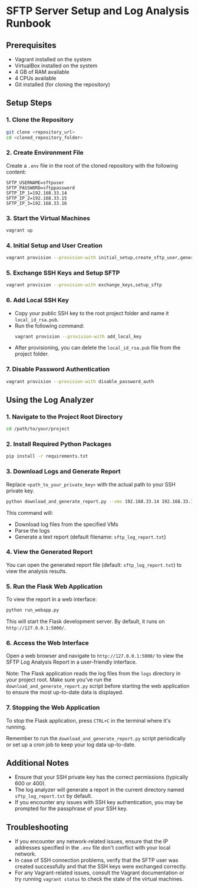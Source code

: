 # SFTP Server Setup and Log Analysis Runbook

## Prerequisites
- Vagrant installed on the system
- VirtualBox installed on the system
- 4 GB of RAM available
- 4 CPUs available
- Git installed (for cloning the repository)

## Setup Steps

### 1. Clone the Repository
```bash
git clone <repository_url>
cd <cloned_repository_folder>
```

### 2. Create Environment File
Create a `.env` file in the root of the cloned repository with the following content:
```
SFTP_USERNAME=sftpuser
SFTP_PASSWORD=sftppassword
SFTP_IP_1=192.168.33.14
SFTP_IP_2=192.168.33.15
SFTP_IP_3=192.168.33.16
```

### 3. Start the Virtual Machines
```bash
vagrant up
```

### 4. Initial Setup and User Creation
```bash
vagrant provision --provision-with initial_setup,create_sftp_user,generate_ssh_key
```

### 5. Exchange SSH Keys and Setup SFTP
```bash
vagrant provision --provision-with exchange_keys,setup_sftp
```

### 6. Add Local SSH Key
- Copy your public SSH key to the root project folder and name it `local_id_rsa.pub`.
- Run the following command:
  ```bash
  vagrant provision --provision-with add_local_key
  ```
- After provisioning, you can delete the `local_id_rsa.pub` file from the project folder.

### 7. Disable Password Authentication
```bash
vagrant provision --provision-with disable_password_auth
```

## Using the Log Analyzer

### 1. Navigate to the Project Root Directory
```bash
cd /path/to/your/project
```

### 2. Install Required Python Packages
```bash
pip install -r requirements.txt
```

### 3. Download Logs and Generate Report
Replace `<path_to_your_private_key>` with the actual path to your SSH private key.
```bash
python download_and_generate_report.py --vms 192.168.33.14 192.168.33.15 192.168.33.16 --username sftpuser --key_filename "<path_to_your_private_key>" --remote_log_path /home/sftpuser/sftp_file_creation.log
```

This command will:
- Download log files from the specified VMs
- Parse the logs
- Generate a text report (default filename: `sftp_log_report.txt`)

### 4. View the Generated Report
You can open the generated report file (default: `sftp_log_report.txt`) to view the analysis results.

### 5. Run the Flask Web Application
To view the report in a web interface:

```bash
python run_webapp.py
```

This will start the Flask development server. By default, it runs on `http://127.0.0.1:5000/`.

### 6. Access the Web Interface
Open a web browser and navigate to `http://127.0.0.1:5000/` to view the SFTP Log Analysis Report in a user-friendly interface.

Note: The Flask application reads the log files from the `logs` directory in your project root. Make sure you've run the `download_and_generate_report.py` script before starting the web application to ensure the most up-to-date data is displayed.

### 7. Stopping the Web Application
To stop the Flask application, press `CTRL+C` in the terminal where it's running.

Remember to run the `download_and_generate_report.py` script periodically or set up a cron job to keep your log data up-to-date.

## Additional Notes
- Ensure that your SSH private key has the correct permissions (typically 600 or 400).
- The log analyzer will generate a report in the current directory named `sftp_log_report.txt` by default.
- If you encounter any issues with SSH key authentication, you may be prompted for the passphrase of your SSH key.

## Troubleshooting
- If you encounter any network-related issues, ensure that the IP addresses specified in the `.env` file don't conflict with your local network.
- In case of SSH connection problems, verify that the SFTP user was created successfully and that the SSH keys were exchanged correctly.
- For any Vagrant-related issues, consult the Vagrant documentation or try running `vagrant status` to check the state of the virtual machines.